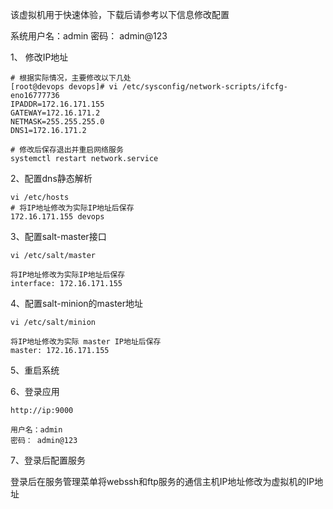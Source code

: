 该虚拟机用于快速体验，下载后请参考以下信息修改配置

系统用户名：admin
密码： admin@123

1、 修改IP地址
```
# 根据实际情况，主要修改以下几处
[root@devops devops]# vi /etc/sysconfig/network-scripts/ifcfg-eno16777736
IPADDR=172.16.171.155
GATEWAY=172.16.171.2
NETMASK=255.255.255.0
DNS1=172.16.171.2

# 修改后保存退出并重启网络服务
systemctl restart network.service
```

2、配置dns静态解析
```
vi /etc/hosts
# 将IP地址修改为实际IP地址后保存
172.16.171.155 devops
```

3、配置salt-master接口
```
vi /etc/salt/master

将IP地址修改为实际IP地址后保存
interface: 172.16.171.155
```

4、配置salt-minion的master地址
```
vi /etc/salt/minion

将IP地址修改为实际 master IP地址后保存
master: 172.16.171.155
```

5、重启系统

6、登录应用

    http://ip:9000

    用户名：admin
    密码： admin@123

7、登录后配置服务

登录后在服务管理菜单将webssh和ftp服务的通信主机IP地址修改为虚拟机的IP地址

